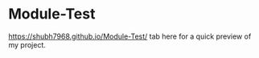 # Module-Test
https://shubh7968.github.io/Module-Test/  tab here for a quick preview of my project.
